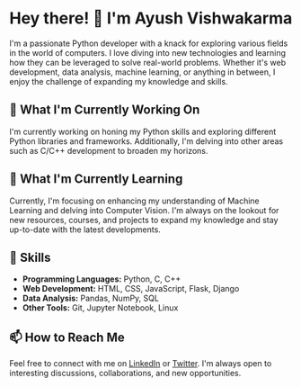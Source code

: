 # Hey there! 👋 I'm Ayush Vishwakarma

I'm a passionate Python developer with a knack for exploring various fields in the world of computers. I love diving into new technologies and learning how they can be leveraged to solve real-world problems. Whether it's web development, data analysis, machine learning, or anything in between, I enjoy the challenge of expanding my knowledge and skills.

## 🔭 What I'm Currently Working On

I'm currently working on honing my Python skills and exploring different Python libraries and frameworks. Additionally, I'm delving into other areas such as C/C++ development to broaden my horizons.

## 🌱 What I'm Currently Learning

Currently, I'm focusing on enhancing my understanding of Machine Learning and delving into Computer Vision. I'm always on the lookout for new resources, courses, and projects to expand my knowledge and stay up-to-date with the latest developments.

## 💼 Skills

- **Programming Languages:** Python, C, C++
- **Web Development:** HTML, CSS, JavaScript, Flask, Django
- **Data Analysis:** Pandas, NumPy, SQL
- **Other Tools:** Git, Jupyter Notebook, Linux

## 📫 How to Reach Me

Feel free to connect with me on [LinkedIn](https://www.linkedin.com/in/iusekarma) or [Twitter](https://twitter.com/iusekarma). I'm always open to interesting discussions, collaborations, and new opportunities.
